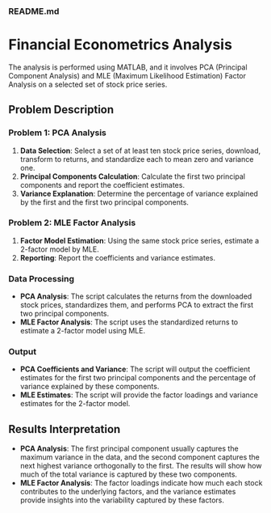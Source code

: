 ### README.md

# Financial Econometrics Analysis

The analysis is performed using MATLAB, and it involves PCA (Principal Component Analysis) and MLE (Maximum Likelihood Estimation) Factor Analysis on a selected set of stock price series.

## Problem Description

### Problem 1: PCA Analysis
1. **Data Selection**: Select a set of at least ten stock price series, download, transform to returns, and standardize each to mean zero and variance one.
2. **Principal Components Calculation**: Calculate the first two principal components and report the coefficient estimates.
3. **Variance Explanation**: Determine the percentage of variance explained by the first and the first two principal components.

### Problem 2: MLE Factor Analysis
1. **Factor Model Estimation**: Using the same stock price series, estimate a 2-factor model by MLE.
2. **Reporting**: Report the coefficients and variance estimates.

### Data Processing

- **PCA Analysis**: The script calculates the returns from the downloaded stock prices, standardizes them, and performs PCA to extract the first two principal components.
- **MLE Factor Analysis**: The script uses the standardized returns to estimate a 2-factor model using MLE.

### Output

- **PCA Coefficients and Variance**: The script will output the coefficient estimates for the first two principal components and the percentage of variance explained by these components.
- **MLE Estimates**: The script will provide the factor loadings and variance estimates for the 2-factor model.

## Results Interpretation

- **PCA Analysis**: The first principal component usually captures the maximum variance in the data, and the second component captures the next highest variance orthogonally to the first. The results will show how much of the total variance is captured by these two components.
- **MLE Factor Analysis**: The factor loadings indicate how much each stock contributes to the underlying factors, and the variance estimates provide insights into the variability captured by these factors.
